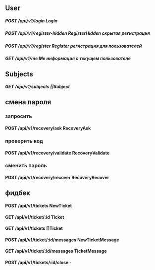 








## User
##### POST /api/v1/login Login
##### POST /api/v1/register-hidden RegisterHidden  скрытая регистрация
##### POST /api/v1/register Register   регистрация для пользователей
##### GET /api/v1/me Me информация о текущем пользователе


## Subjects
##### GET /api/v1/subjects []Subject


## смена пароля
### запросить
#### POST /api/v1/recovery/ask RecoveryAsk

### проверить код
#### POST /api/v1/recovery/validate RecoveryValidate

### сменить пароль
#### POST /api/v1/recovery/recover RecoveryRecover


## фидбек
#### POST /api/v1/tickets   NewTicket
#### GET /api/v1/ticket/:id Ticket
#### GET /api/v1/tickets []Ticket
#### POST /api/v1/ticket/:id/messages NewTicketMessage
#### GET /api/v1/ticket/:id/messages TicketMessage
#### POST /api/v1/tickets/:id/close -

 

